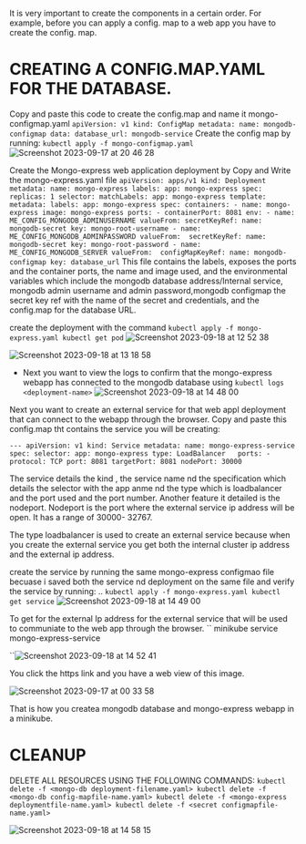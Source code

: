 It is very important to create the components in a certain order.
For example, before you can apply a config. map to a web app you have to create the config. map.

# CREATING A CONFIG.MAP.YAML FOR THE DATABASE.
Copy and paste this code to create the config.map and name it mongo-configmap.yaml
``
apiVersion: v1
kind: ConfigMap
metadata:
  name: mongodb-configmap
data:
  database_url: mongodb-service
  ``
  Create the config map by running:
  ``
  kubectl apply -f mongo-configmap.yaml
  ``
![Screenshot 2023-09-17 at 20 46 28](https://github.com/Egal212/DEVOPS-PROJECTS1.0/assets/114033502/0fef7b11-8dd4-42b2-8c16-391f5286caf7)

Create the Mongo-express web application deployment by 
Copy and Write the mongo-express.yaml file 
``
apiVersion: apps/v1
kind: Deployment
metadata:
  name: mongo-express
  labels:
    app: mongo-express
spec:
  replicas: 1
  selector:
    matchLabels:
      app: mongo-express
  template:
    metadata:
      labels:
        app: mongo-express
    spec:
      containers:
      - name: mongo-express
        image: mongo-express
        ports:
        - containerPort: 8081
        env:
        - name: ME_CONFIG_MONGODB_ADMINUSERNAME
          valueFrom:
            secretKeyRef:
              name: mongodb-secret
              key: mongo-root-username
        - name: ME_CONFIG_MONGODB_ADMINPASSWORD
          valueFrom: 
            secretKeyRef:
              name: mongodb-secret
              key: mongo-root-password
        - name: ME_CONFIG_MONGODB_SERVER
          valueFrom: 
            configMapKeyRef:
              name: mongodb-configmap
              key: database_url
              ``
This file contains the labels, exposes the ports and 
the container ports, the name and image used, and the environmental variables which include the mongodb database address/Internal service,  mongodb admin username and admin password,mongodb configmap  the secret key ref with the name of the secret and credentials, and the config.map for the database URL.

create the deployment with the command 
``
kubectl apply -f mongo-express.yaml
kubectl get pod
``
![Screenshot 2023-09-18 at 12 52 38](https://github.com/Egal212/DEVOPS-PROJECTS1.0/assets/114033502/dcf59328-4220-4452-ae6e-abb913687c9f)

![Screenshot 2023-09-18 at 13 18 58](https://github.com/Egal212/DEVOPS-PROJECTS1.0/assets/114033502/b0d9533a-2e77-49f6-8c66-ece5028d1eed)

* Next you want to view the logs to confirm that the mongo-express webapp has connected to the mongodb database using
 ``
kubectl logs <deployment-name>
``
![Screenshot 2023-09-18 at 14 48 00](https://github.com/Egal212/DEVOPS-PROJECTS1.0/assets/114033502/fb460d84-2be6-4b7e-ab0f-c292c68e9070)



Next you want to create an external service for that web appl deployment that can connect to the webapp through the browser.
Copy and paste this config.map tht contains the service you will be creating:

``---
apiVersion: v1
kind: Service
metadata:
  name: mongo-express-service
spec:
  selector:
    app: mongo-express
  type: LoadBalancer  
  ports:
    - protocol: TCP
      port: 8081
      targetPort: 8081
      nodePort: 30000
``

The service details the kind , the service name nd the specification which details the selector with the app anme nd the type which is loadbalancer and the port used and the port number. Another feature it detailed is the nodeport. Nodeport is the port where the external service ip address will be open. It has a range of 30000- 32767.

The type loadbalancer is used to create an external service because when you create the external service you get both the internal cluster ip address and the external ip address.

create the service by running the same mongo-express configmao file becuase i saved both the service nd deployment on the same file and verify the service by running:
..
``
kubectl apply -f mongo-express.yaml
kubectl get service
``
![Screenshot 2023-09-18 at 14 49 00](https://github.com/Egal212/DEVOPS-PROJECTS1.0/assets/114033502/a50f9f1a-22e3-4369-92e3-2faeaeac08ee)

To get for the external Ip address for the external service that will be used to communiate to the web app through the browser.
``
minikube service mongo-express-service

``![Screenshot 2023-09-18 at 14 52 41](https://github.com/Egal212/DEVOPS-PROJECTS1.0/assets/114033502/9ea1a503-fcbf-4404-b283-c7246c1453b7)

You click the https link and you have a web view of this image.

![Screenshot 2023-09-17 at 00 33 58](https://github.com/Egal212/DEVOPS-PROJECTS1.0/assets/114033502/4207213f-2ddd-41be-a8cf-a1dceeda1c93)

That is how you createa mongodb database and mongo-express webapp in a minikube.

# CLEANUP
DELETE ALL RESOURCES USING THE FOLLOWING COMMANDS:
``
kubectl delete -f <mongo-db deployment-filename.yaml>
kubectl delete -f <mongo-db config-mapfile-name.yaml>
kubectl delete -f <mongo-express deploymentfile-name.yaml>
kubectl delete -f <secret configmapfile-name.yaml>
``

![Screenshot 2023-09-18 at 14 58 15](https://github.com/Egal212/DEVOPS-PROJECTS1.0/assets/114033502/a8ca7de0-f76d-4ab8-a96d-e10da7788cf6)








